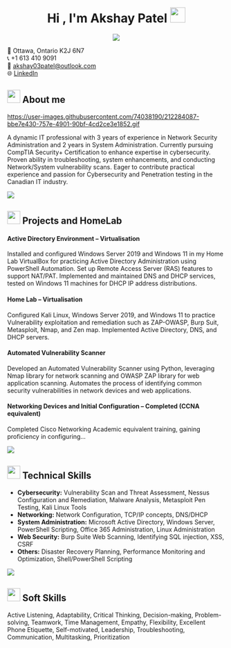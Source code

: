 <h1 align="center"><b>Hi , I'm Akshay Patel </b><img src="https://media.giphy.com/media/hvRJCLFzcasrR4ia7z/giphy.gif" width="35"></h1>
<!--  -->
<p align="center">
  <a href="https://github.com/AkshayPatel03/Resume/blob/main/AkshayPatelCV.pdf"><img src="https://readme-typing-svg.herokuapp.com?font=Time+New+Roman&color=cyan&size=25&center=true&vCenter=true&width=600&height=100&lines=Experienced+Penetration-Tester,;SOC+Analyst,;Cybersecurity+Practitioner,;Active+Learner/Researcher,;Love+to+learn+new+stuffs..."></a>
</p>

📍 Ottawa, Ontario K2J 6N7  
📞 +1 613 410 9091  
📧 akshay03patel@outlook.com  
🌐 [LinkedIn](https://www.linkedin.com/in/akshay-patel-2303/)


## <picture><img src = "https://user-images.githubusercontent.com/74038190/229223156-0cbdaba9-3128-4d8e-8719-b6b4cf741b67.gif" width = 30px></picture> **About me**
https://user-images.githubusercontent.com/74038190/212284087-bbe7e430-757e-4901-90bf-4cd2ce3e1852.gif

A dynamic IT professional with 3 years of experience in Network Security Administration and 2 years in System Administration. Currently pursuing CompTIA Security+ Certification to enhance expertise in cybersecurity. Proven ability in troubleshooting, system enhancements, and conducting Network/System vulnerability scans. Eager to contribute practical experience and passion for Cybersecurity and Penetration testing in the Canadian IT industry.


<picture><img src = "https://user-images.githubusercontent.com/74038190/212284100-561aa473-3905-4a80-b561-0d28506553ee.gif"></picture> 

## <picture><img src = "https://user-images.githubusercontent.com/74038190/214375888-0dc62524-fb43-43fd-9479-098b471d1b9c.gif" width = 30px></picture> **Projects and HomeLab**

#### Active Directory Environment – Virtualisation
Installed and configured Windows Server 2019 and Windows 11 in my Home Lab VirtualBox for practicing Active Directory Administration using PowerShell Automation. Set up Remote Access Server (RAS) features to support NAT/PAT. Implemented and maintained DNS and DHCP services, tested on Windows 11 machines for DHCP IP address distributions.

#### Home Lab – Virtualisation
Configured Kali Linux, Windows Server 2019, and Windows 11 to practice Vulnerability exploitation and remediation such as ZAP-OWASP, Burp Suit, Metasploit, Nmap, and Zen map. Implemented Active Directory, DNS, and DHCP servers.

#### Automated Vulnerability Scanner
Developed an Automated Vulnerability Scanner using Python, leveraging Nmap library for network scanning and OWASP ZAP library for web application scanning. Automates the process of identifying common security vulnerabilities in network devices and web applications.

#### Networking Devices and Initial Configuration – Completed (CCNA equivalent)
Completed Cisco Networking Academic equivalent training, gaining proficiency in configuring...

<picture><img src = "https://user-images.githubusercontent.com/74038190/212284100-561aa473-3905-4a80-b561-0d28506553ee.gif"></picture> 
## <picture><img src = "https://user-images.githubusercontent.com/74038190/212284087-bbe7e430-757e-4901-90bf-4cd2ce3e1852.gif" width = 30px></picture> **Technical Skills**

- **Cybersecurity:** Vulnerability Scan and Threat Assessment, Nessus Configuration and Remediation, Malware Analysis, Metasploit Pen Testing, Kali Linux Tools
- **Networking:** Network Configuration, TCP/IP concepts, DNS/DHCP
- **System Administration:** Microsoft Active Directory, Windows Server, PowerShell Scripting, Office 365 Administration, Linux Administration
- **Web Security:** Burp Suite Web Scanning, Identifying SQL injection, XSS, CSRF
- **Others:** Disaster Recovery Planning, Performance Monitoring and Optimization, Shell/PowerShell Scripting

<picture><img src = "https://user-images.githubusercontent.com/74038190/212284100-561aa473-3905-4a80-b561-0d28506553ee.gif"></picture> 
## <picture><img src = "https://user-images.githubusercontent.com/74038190/235223604-c9f38e6d-e9df-4608-abeb-ae7fbdf46bfd.gif" width = 30px></picture> **Soft Skills**
Active Listening, Adaptability, Critical Thinking, Decision-making, Problem-solving, Teamwork, Time Management, Empathy, Flexibility, Excellent Phone Etiquette, Self-motivated, Leadership, Troubleshooting, Communication, Multitasking, Prioritization
